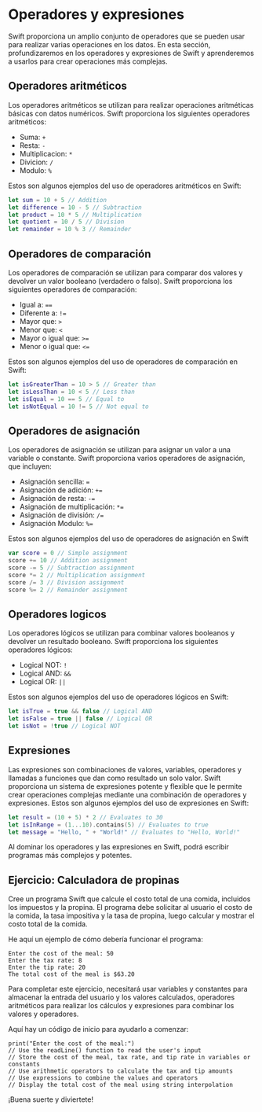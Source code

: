 # Operadores y expresiones

Swift proporciona un amplio conjunto de operadores que se pueden usar para realizar varias operaciones en los datos. En esta sección, profundizaremos en los operadores y expresiones de Swift y aprenderemos a usarlos para crear operaciones más complejas.

## Operadores aritméticos

Los operadores aritméticos se utilizan para realizar operaciones aritméticas básicas con datos numéricos. Swift proporciona los siguientes operadores aritméticos:

- Suma: `+`
- Resta: `-`
- Multiplicacion: `*`
- Divicion: `/`
- Modulo: `%`

Estos son algunos ejemplos del uso de operadores aritméticos en Swift:

```swift
let sum = 10 + 5 // Addition
let difference = 10 - 5 // Subtraction
let product = 10 * 5 // Multiplication
let quotient = 10 / 5 // Division
let remainder = 10 % 3 // Remainder
```

## Operadores de comparación

Los operadores de comparación se utilizan para comparar dos valores y devolver un valor booleano (verdadero o falso). Swift proporciona los siguientes operadores de comparación:

- Igual a: `==`
- Diferente a: `!=`
- Mayor que: `>`
- Menor que: `<`
- Mayor o igual que: `>=`
- Menor o igual que: `<=`

Estos son algunos ejemplos del uso de operadores de comparación en Swift:

```swift
let isGreaterThan = 10 > 5 // Greater than
let isLessThan = 10 < 5 // Less than
let isEqual = 10 == 5 // Equal to
let isNotEqual = 10 != 5 // Not equal to
```

## Operadores de asignación

Los operadores de asignación se utilizan para asignar un valor a una variable o constante. Swift proporciona varios operadores de asignación, que incluyen:

- Asignación sencilla: `=`
- Asignación de adición: `+=`
- Asignación de resta: `-=`
- Asignación de multiplicación: `*=`
- Asignación de división: `/=`
- Asignación Modulo: `%=`

Estos son algunos ejemplos del uso de operadores de asignación en Swift

```swift
var score = 0 // Simple assignment
score += 10 // Addition assignment
score -= 5 // Subtraction assignment
score *= 2 // Multiplication assignment
score /= 3 // Division assignment
score %= 2 // Remainder assignment
```

## Operadores logicos

Los operadores lógicos se utilizan para combinar valores booleanos y devolver un resultado booleano. Swift proporciona los siguientes operadores lógicos:

- Logical NOT: `!`
- Logical AND: `&&`
- Logical OR: `||`

Estos son algunos ejemplos del uso de operadores lógicos en Swift:

```swift
let isTrue = true && false // Logical AND
let isFalse = true || false // Logical OR
let isNot = !true // Logical NOT
```

## Expresiones

Las expresiones son combinaciones de valores, variables, operadores y llamadas a funciones que dan como resultado un solo valor. Swift proporciona un sistema de expresiones potente y flexible que le permite crear operaciones complejas mediante una combinación de operadores y expresiones. Estos son algunos ejemplos del uso de expresiones en Swift:

```swift
let result = (10 + 5) * 2 // Evaluates to 30
let isInRange = (1...10).contains(5) // Evaluates to true
let message = "Hello, " + "World!" // Evaluates to "Hello, World!"
```

Al dominar los operadores y las expresiones en Swift, podrá escribir programas más complejos y potentes.

## Ejercicio: Calculadora de propinas

Cree un programa Swift que calcule el costo total de una comida, incluidos los impuestos y la propina. El programa debe solicitar al usuario el costo de la comida, la tasa impositiva y la tasa de propina, luego calcular y mostrar el costo total de la comida.

He aquí un ejemplo de cómo debería funcionar el programa:

```
Enter the cost of the meal: 50
Enter the tax rate: 8
Enter the tip rate: 20
The total cost of the meal is $63.20
```

Para completar este ejercicio, necesitará usar variables y constantes para almacenar la entrada del usuario y los valores calculados, operadores aritméticos para realizar los cálculos y expresiones para combinar los valores y operadores.

Aquí hay un código de inicio para ayudarlo a comenzar:

```
print("Enter the cost of the meal:")
// Use the readLine() function to read the user's input
// Store the cost of the meal, tax rate, and tip rate in variables or constants
// Use arithmetic operators to calculate the tax and tip amounts
// Use expressions to combine the values and operators
// Display the total cost of the meal using string interpolation
```

¡Buena suerte y diviertete!
